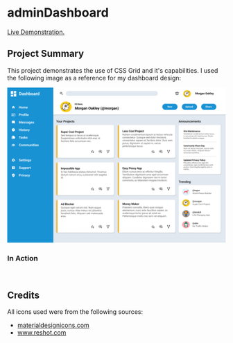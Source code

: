 # adminDashboard

<a href="https://aaronsww.github.io/adminDashboard">Live Demonstration.</a>

## Project Summary

This project demonstrates the use of CSS Grid and it's capabilities. I used the following image as a reference for my dashboard design:

<img src="images/dashboard-project.png" alt="">

### In Action

<img src="images/ .png" alt="">

## Credits

All icons used were from the following sources:

<ul>
    <li><a href="https://materialdesignicons.com/">materialdesignicons.com</li>
    <li><a href="https://www.reshot.com/">www.reshot.com</li>
</ul>
